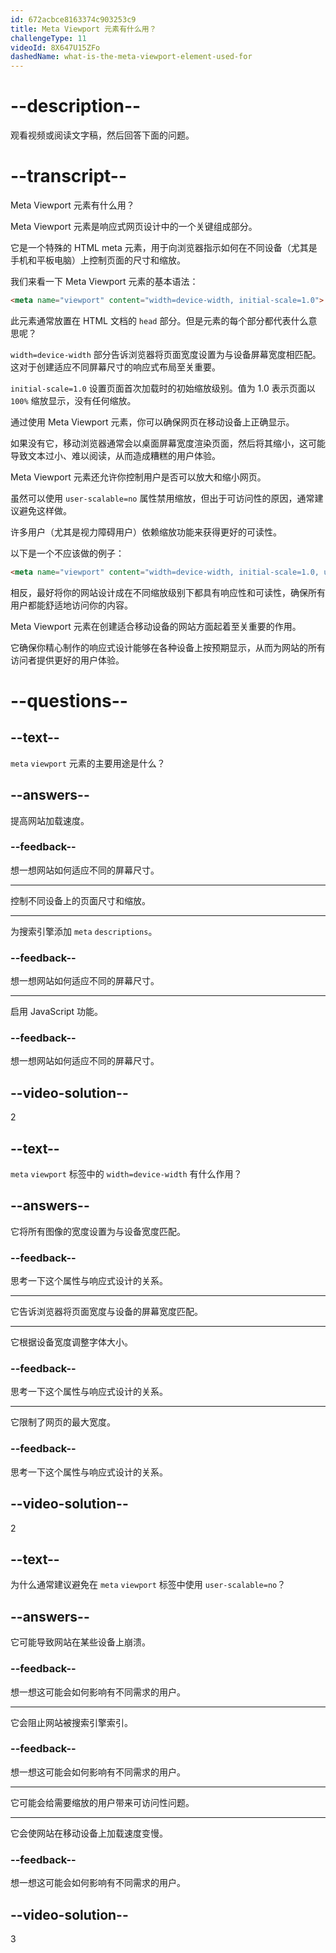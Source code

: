```yaml
---
id: 672acbce8163374c903253c9
title: Meta Viewport 元素有什么用？
challengeType: 11
videoId: 8X647U15ZFo
dashedName: what-is-the-meta-viewport-element-used-for
---
```


# --description--

观看视频或阅读文字稿，然后回答下面的问题。

# --transcript--

Meta Viewport 元素有什么用？

Meta Viewport 元素是响应式网页设计中的一个关键组成部分。

它是一个特殊的 HTML meta 元素，用于向浏览器指示如何在不同设备（尤其是手机和平板电脑）上控制页面的尺寸和缩放。

我们来看一下 Meta Viewport 元素的基本语法：

```html
<meta name="viewport" content="width=device-width, initial-scale=1.0">
```

此元素通常放置在 HTML 文档的 `head` 部分。但是元素的每个部分都代表什么意思呢？

`width=device-width` 部分告诉浏览器将页面宽度设置为与设备屏幕宽度相匹配。这对于创建适应不同屏幕尺寸的响应式布局至关重要。

`initial-scale=1.0` 设置页面首次加载时的初始缩放级别。值为 1.0 表示页面以 `100%` 缩放显示，没有任何缩放。

通过使用 Meta Viewport 元素，你可以确保网页在移动设备上正确显示。

如果没有它，移动浏览器通常会以桌面屏幕宽度渲染页面，然后将其缩小，这可能导致文本过小、难以阅读，从而造成糟糕的用户体验。

Meta Viewport 元素还允许你控制用户是否可以放大和缩小网页。

虽然可以使用 `user-scalable=no` 属性禁用缩放，但出于可访问性的原因，通常建议避免这样做。

许多用户（尤其是视力障碍用户）依赖缩放功能来获得更好的可读性。

以下是一个不应该做的例子：

```html
<meta name="viewport" content="width=device-width, initial-scale=1.0, user-scalable=no">
```

相反，最好将你的网站设计成在不同缩放级别下都具有响应性和可读性，确保所有用户都能舒适地访问你的内容。

Meta Viewport 元素在创建适合移动设备的网站方面起着至关重要的作用。

它确保你精心制作的响应式设计能够在各种设备上按预期显示，从而为网站的所有访问者提供更好的用户体验。

# --questions--

## --text--

`meta` `viewport` 元素的主要用途是什么？

## --answers--

提高网站加载速度。

### --feedback--

想一想网站如何适应不同的屏幕尺寸。

---

控制不同设备上的页面尺寸和缩放。

---

为搜索引擎添加 `meta` `descriptions`。

### --feedback--

想一想网站如何适应不同的屏幕尺寸。

---

启用 JavaScript 功能。

### --feedback--

想一想网站如何适应不同的屏幕尺寸。

## --video-solution--

2

## --text--

`meta` `viewport` 标签中的 `width=device-width` 有什么作用？

## --answers--

它将所有图像的宽度设置为与设备宽度匹配。

### --feedback--

思考一下这个属性与响应式设计的关系。

---

它告诉浏览器将页面宽度与设备的屏幕宽度匹配。

---

它根据设备宽度调整字体大小。

### --feedback--

思考一下这个属性与响应式设计的关系。

---

它限制了网页的最大宽度。

### --feedback--

思考一下这个属性与响应式设计的关系。

## --video-solution--

2

## --text--

为什么通常建议避免在 `meta` `viewport` 标签中使用 `user-scalable=no`？

## --answers--

它可能导致网站在某些设备上崩溃。

### --feedback--

想一想这可能会如何影响有不同需求的用户。

---

它会阻止网站被搜索引擎索引。

### --feedback--

想一想这可能会如何影响有不同需求的用户。

---

它可能会给需要缩放的用户带来可访问性问题。

---

它会使网站在移动设备上加载速度变慢。

### --feedback--

想一想这可能会如何影响有不同需求的用户。

## --video-solution--

3

